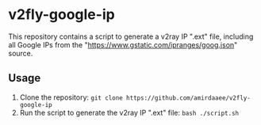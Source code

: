 # v2fly-google-ip

This repository contains a script to generate a v2ray IP ".ext" file, including all Google IPs from the "https://www.gstatic.com/ipranges/goog.json" source.

## Usage

1. Clone the repository:
   ```git clone https://github.com/amirdaaee/v2fly-google-ip```
2. Run the script to generate the v2ray IP ".ext" file:
  ```bash ./script.sh```
